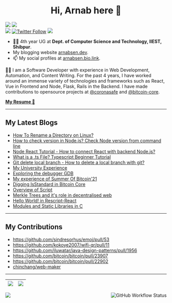 
<h1 align="center">Hi, Arnab here 👋</h1>

<p align="center" style="display: inline">
<img src="https://img.shields.io/github/followers/arnabsen1729?style=for-the-badge">
<img src="https://img.shields.io/github/stars/arnabsen1729?style=for-the-badge">
<br>
<a href="https://www.linkedin.com/in/arnab-sen-b6950a194/"><img src="https://img.shields.io/badge/-Arnab-blue?style=for-the-badge&logo=Linkedin&logoColor=white&link=https://www.linkedin.com/in/arnab-sen-b6950a194/)](https://www.linkedin.com/in/arnab-sen-b6950a194/"></a>
<a href="https://twitter.com/ArnabSen1729"><img alt="Twitter Follow" src="https://img.shields.io/twitter/follow/ArnabSen1729?color=blue&label=%40ArnabSen1729&logo=twitter&style=for-the-badge"></a>
<a href="https://arnabsen.bio.link/"><img src="https://img.shields.io/badge/SOCIAL-arnabsen.bio.link-lightgrey/?style=for-the-badge&color=fedcba"></a>
</p>


- 👨‍🎓 4th year UG at **Dept. of Computer Science and Technology, IIEST, Shibpur**.
- My blogging website [arnabsen.dev](https://arnabsen.dev).
- 📫 My social profiles at [arnabsen.bio.link](https://arnabsen.bio.link/).

👨‍💻 I am a Software Developer with experience in Web Development, Automation, and Content Writing. For the past 4 years, I have worked around an immense variety of technologies and frameworks such as React, Vue in Frontend and Node, Flask, Rails in the Backend. I have made contributions to opensource projects at [@coronasafe](https://github.com/coronasafe) and [@bitcoin-core](https://github.com/bitcoin).

<a href="https://arnabsen.dev/resume.pdf"><b>My Resume 🔗</b></a>

<hr>

## My Latest Blogs

- [How To Rename a Directory on Linux?](https://codedamn.com/news/linux/how-to-rename-a-directory-on-linux)
- [How to check version in Node.js? Check Node version from command line](https://codedamn.com/news/nodejs/how-to-check-the-version)
- [Node React Tutorial - How to connect React with backend Node.js?](https://codedamn.com/news/reactjs/how-to-connect-react-with-node-js)
- [What is a .ts File? Typescript Beginner Tutorial](https://codedamn.com/news/typescript/what-is-a-ts-file)
- [Git delete local branch - How to delete a local branch with git?](https://codedamn.com/news/programming/git-delete-local-branch)
- [My University Experience](https://arnabsen.hashnode.dev/my-university-experience)
- [Exploring the debugger GDB](https://arnabsen.hashnode.dev/exploring-the-debugger-gdb)
- [My experience of Summer Of Bitcoin'21](https://arnabsen.hashnode.dev/my-experience-of-summer-of-bitcoin21)
- [Digging IsStandard in Bitcoin Core](https://arnabsen.netlify.app/posts/digging-isstandard/)
- [Overview of Script](https://arnabsen.netlify.app/posts/overview-of-script/)
- [Merkle Trees and it's role in decentralised web](https://arnabsen.netlify.app/posts/merkle_trees/)
- [Hello World! in Rescript-React](https://arnabsen.netlify.app/posts/rescript-react-hello-world/)
- [Modules and Static Libraries in C](https://arnabsen.netlify.app/posts/modules_libraries_c/)

<hr>

## My Contributions

- <https://github.com/sindresorhus/emoj/pull/53>
- <https://github.com/kokoye2007/wifi-qr/pull/11>
- <https://github.com/iluwatar/java-design-patterns/pull/1956>
- <https://github.com/bitcoin/bitcoin/pull/23907>
- <https://github.com/bitcoin/bitcoin/pull/22902>
- [chinchang/web-maker](https://github.com/chinchang/web-maker/pulls?q=is%3Apr+author%3Aarnabsen1729+)

<hr>

|<img src="https://github-readme-stats.vercel.app/api?username=arnabsen1729&show_icons=true&theme=radical&text_color=fff&title_color=F58B02&icon_color=F58B02"/>|<img src="https://github-readme-streak-stats.herokuapp.com/?user=arnabsen1729&theme=dark&hide_border=true"/>|
|---|---|
<img src="https://activity-graph.herokuapp.com/graph?username=arnabsen1729&theme=github" />

<img alt="GitHub Workflow Status" src="https://img.shields.io/github/workflow/status/arnabsen1729/arnabsen1729/Build%20README?style=for-the-badge" align="right">
